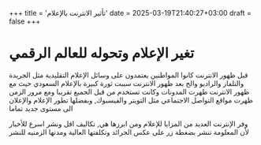 +++
title = 'تأثير الانترنت بالإعلام'
date = 2025-03-19T21:40:27+03:00
draft = false
+++
# تغير الإعلام وتحوله للعالم الرقمي
قبل ظهور الانترنت كانوا المواطنين يعتمدون على وسائل الإعلام التقليدية
مثل الجريدة والتلفاز والراديو والخ
بعد ظهور الانترنت سببت ثورة كبيرة بالإعلام السعودي
حيث مع ظهور الانترنت ظهرت المدونات وكانت تستخدم من قبل الجميع تقريبا
ومع مرور الزمن ظهرت مواقع التواصل الاجتماعي مثل التويتر والفيسبوك, وبفضلها تطور الإعلام والإعلان الى مستوى جديد تماما

وفر الإنترنت العديد من المزايا للإعلام ومن ابرزها هي, تكاليف اقل ونشر اسرع للأخبار
لأن المعلومة تنشر بضغطة زر على عكس الجرائد وتكلفتها العالية ومدتها الزمنيه للنشر